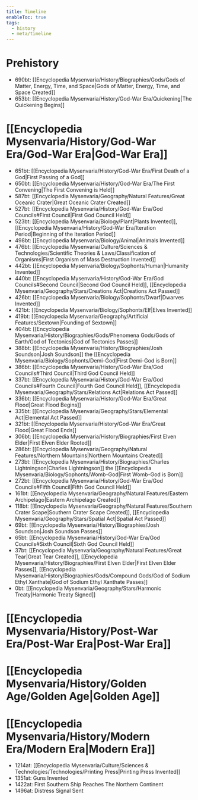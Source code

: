 ```yaml
---
title: Timeline
enableToc: true
tags:
  - history
  - meta/timeline
---
```

# Prehistory
- 690bt: [[Encyclopedia Mysenvaria/History/Biographies/Gods/Gods of Matter, Energy, Time, and Space|Gods of Matter, Energy, Time, and Space Created]]
- 653bt: [[Encyclopedia Mysenvaria/History/God-War Era/Quickening|The Quickening Begins]]
# [[Encyclopedia Mysenvaria/History/God-War Era/God-War Era|God-War Era]]
- 651bt: [[Encyclopedia Mysenvaria/History/God-War Era/First Death of a God|First Passing of a God]]
- 650bt: [[Encyclopedia Mysenvaria/History/God-War Era/The First Convening|The First Convening is Held]]
- 587bt: [[Encyclopedia Mysenvaria/Geography/Natural Features/Great Oceanic Crater|Great Oceanic Crater Created]]
- 527bt: [[Encyclopedia Mysenvaria/History/God-War Era/God Councils#First Council|First God Council Held]]
- 523bt: [[Encyclopedia Mysenvaria/Biology/Plant|Plants Invented]], [[Encyclopedia Mysenvaria/History/God-War Era/Iteration Period|Beginning of the Iteration Period]]
- 498bt: [[Encyclopedia Mysenvaria/Biology/Animal|Animals Invented]]
- 476bt: [[Encyclopedia Mysenvaria/Culture/Sciences & Technologies/Scientific Theories & Laws/Classification of Organisms|First Organism of Mass Destruction Invented]]
- 442bt: [[Encyclopedia Mysenvaria/Biology/Sophonts/Human|Humanity Invented]]
- 440bt: [[Encyclopedia Mysenvaria/History/God-War Era/God Councils#Second Council|Second God Council Held]], [[Encyclopedia Mysenvaria/Geography/Stars/Creations Act|Creations Act Passed]]
- 426bt: [[Encyclopedia Mysenvaria/Biology/Sophonts/Dwarf|Dwarves Invented]]
- 421bt: [[Encyclopedia Mysenvaria/Biology/Sophonts/Elf|Elves Invented]]
- 419bt: [[Encyclopedia Mysenvaria/Geography/Artificial Features/Sextown|Founding of Sextown]]
- 404bt: [[Encyclopedia Mysenvaria/History/Biographies/Gods/Phenomena Gods/Gods of Earth/God of Tectonics|God of Tectonics Passes]]
- 388bt: [[Encyclopedia Mysenvaria/History/Biographies/Josh Soundson|Josh Soundson]] the [[Encyclopedia Mysenvaria/Biology/Sophonts/Demi-God|First Demi-God is Born]]
- 386bt: [[Encyclopedia Mysenvaria/History/God-War Era/God Councils#Third Council|Third God Council Held]]
- 337bt: [[Encyclopedia Mysenvaria/History/God-War Era/God Councils#Fourth Council|Fourth God Council Held]], [[Encyclopedia Mysenvaria/Geography/Stars/Relations Act|Relations Act Passed]]
- 336bt: [[Encyclopedia Mysenvaria/History/God-War Era/Great Flood|Great Flood Begins]]
- 335bt: [[Encyclopedia Mysenvaria/Geography/Stars/Elemental Act|Elemental Act Passed]]
- 321bt: [[Encyclopedia Mysenvaria/History/God-War Era/Great Flood|Great Flood Ends]]
- 306bt: [[Encyclopedia Mysenvaria/History/Biographies/First Elven Elder|First Elven Elder Rooted]]
- 286bt: [[Encyclopedia Mysenvaria/Geography/Natural Features/Northern Mountains|Northern Mountains Created]]
- 273bt: [[Encyclopedia Mysenvaria/History/Biographies/Charles Lightningson|Charles Lightningson]] the [[Encyclopedia Mysenvaria/Biology/Sophonts/Womb-God|First Womb-God is Born]]
- 272bt: [[Encyclopedia Mysenvaria/History/God-War Era/God Councils#Fifth Council|Fifth God Council Held]]
- 161bt: [[Encyclopedia Mysenvaria/Geography/Natural Features/Eastern Archipelago|Eastern Archipelago Created]]
- 118bt: [[Encyclopedia Mysenvaria/Geography/Natural Features/Southern Crater Scape|Southern Crater Scape Created]], [[Encyclopedia Mysenvaria/Geography/Stars/Spatial Act|Spatial Act Passed]]
- 69bt: [[Encyclopedia Mysenvaria/History/Biographies/Josh Soundson|Josh Soundson Passes]]
- 65bt: [[Encyclopedia Mysenvaria/History/God-War Era/God Councils#Sixth Council|Sixth God Council Held]]
- 37bt: [[Encyclopedia Mysenvaria/Geography/Natural Features/Great Tear|Great Tear Created]], [[Encyclopedia Mysenvaria/History/Biographies/First Elven Elder|First Elven Elder Passes]], [[Encyclopedia Mysenvaria/History/Biographies/Gods/Compound Gods/God of Sodium Ethyl Xanthate|God of Sodium Ethyl Xanthate Passes]]
- 0bt: [[Encyclopedia Mysenvaria/Geography/Stars/Harmonic Treaty|Harmonic Treaty Signed]]
# [[Encyclopedia Mysenvaria/History/Post-War Era/Post-War Era|Post-War Era]]

# [[Encyclopedia Mysenvaria/History/Golden Age/Golden Age|Golden Age]]

# [[Encyclopedia Mysenvaria/History/Modern Era/Modern Era|Modern Era]]
- 1214at: [[Encyclopedia Mysenvaria/Culture/Sciences & Technologies/Technologies/Printing Press|Printing Press Invented]]
- 1351at: Guns Invented
- 1422at: First Southern Ship Reaches The Northern Continent
- 1496at: Distress Signal Sent
